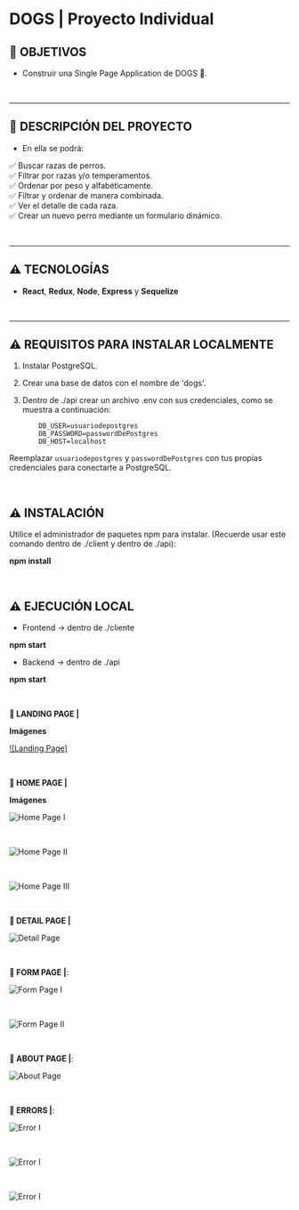 # **DOGS** | Proyecto Individual

## **📌 OBJETIVOS**

- Construir una Single Page Application de DOGS 🐶.

<br />

---

## **📌 DESCRIPCIÓN DEL PROYECTO**

- En ella se podrá:

✅ Buscar razas de perros.
<br />
✅ Filtrar por razas y/o temperamentos.
<br />
✅ Ordenar por peso y alfabéticamente.
<br />
✅ Filtrar y ordenar de manera combinada.
<br />
✅ Ver el detalle de cada raza.
<br />
✅ Crear un nuevo perro mediante un formulario dinámico.

<br />

---

## **⚠️ TECNOLOGÍAS**

- **React**, **Redux**, **Node**, **Express** y **Sequelize**

<br />

---

## **⚠️ REQUISITOS PARA INSTALAR LOCALMENTE**

1. Instalar PostgreSQL.
2. Crear una base de datos con el nombre de 'dogs'.
3. Dentro de ./api crear un archivo .env con sus credenciales, como se muestra a continuación:

   ```env
       DB_USER=usuariodepostgres
       DB_PASSWORD=passwordDePostgres
       DB_HOST=localhost
   ```

Reemplazar `usuariodepostgres` y `passwordDePostgres` con tus propias credenciales para conectarte a PostgreSQL.

<br />

## **⚠️ INSTALACIÓN**

Utilice el administrador de paquetes npm para instalar. (Recuerde usar este comando dentro de ./client y dentro de ./api):

**npm install**

<br />

## **⚠️ EJECUCIÓN LOCAL**

- Frontend -> dentro de ./cliente

**npm start**

- Backend -> dentro de ./api

**npm start**

<br />

**📍 LANDING PAGE |**

**Imágenes**

[![Landing Page]](./client/src/assets/imagesPI/LandingPage.PNG)

<br />

**📍 HOME PAGE |**

**Imágenes**

![Home Page I](./client/src/assets/imagesPI/Home1.PNG)

<br />

![Home Page II](./client/src/assets/imagesPI/Home2.PNG)

<br />

![Home Page III](./client/src/assets/imagesPI/Home3.PNG)

<br />

**📍 DETAIL PAGE |**

![Detail Page](./client/src/assets/imagesPI/DetailPage.PNG)

<br />

**📍 FORM PAGE |**:

![Form Page I](./client/src/assets/imagesPI/Formulario.PNG)

<br />

![Form Page II](./client/src/assets/imagesPI/Formulario2.PNG)

<br />

**📍 ABOUT PAGE |**:

![About Page](./client/src/assets/imagesPI/About.PNG)

<br />

**📍 ERRORS |**:

![Error I](./client/src/assets/imagesPI/Error1.PNG)

<br />

![Error I](./client/src/assets/imagesPI/Error2.PNG)

<br />

![Error I](./client/src/assets/imagesPI/Error3.PNG)

<br />
